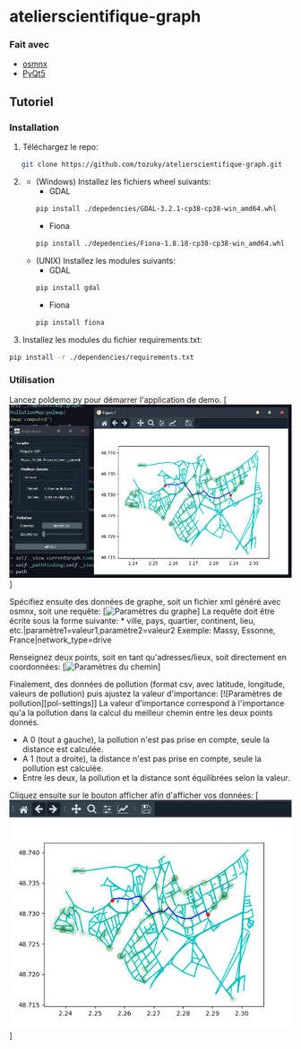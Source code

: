 # atelierscientifique-graph

### Fait avec
* [osmnx](https://pypi.org/project/PyQt5/)
* [PyQt5](https://github.com/gboeing/osmnx)

<!-- UTILISATION -->
## Tutoriel

### Installation

1. Téléchargez le repo:
```sh
   git clone https://github.com/tozuky/atelierscientifique-graph.git
```
2. * (Windows) Installez les fichiers wheel suivants:
      * GDAL
      ```sh
      pip install ./depedencies/GDAL-3.2.1-cp38-cp38-win_amd64.whl
      ```
      * Fiona
      ```sh
      pip install ./depedencies/Fiona-1.8.18-cp38-cp38-win_amd64.whl
      ```
   * (UNIX) Installez les modules suivants:
      * GDAL
      ```sh
      pip install gdal
      ```
      * Fiona
      ```sh
      pip install fiona
      ``` 
3. Installez les modules du fichier requirements.txt:
  ```sh
  pip install -r ./dependencies/requirements.txt
  ```
  
### Utilisation

Lancez poldemo.py pour démarrer l'application de demo.
[![Application Démo][app-sc]]

Spécifiez ensuite des données de graphe, soit un fichier xml généré avec osmnx, soit une requête:
[![Paramètres du graphe][graph-settings-sc]]
La requête doit être écrite sous la forme suivante:
    * ville, pays, quartier, continent, lieu, etc.|paramètre1=valeur1,paramètre2=valeur2
    Exemple: Massy, Essonne, France|network_type=drive

Renseignez deux points, soit en tant qu'adresses/lieux, soit directement en coordonnées:
[![Paramètres du chemin][path-settings-sc]]

Finalement, des données de pollution (format csv, avec latitude, longitude, valeurs de pollution) puis ajustez la valeur d'importance:
[![Paramètres de pollution][pol-settings]]
La valeur d'importance correspond à l'importance qu'a la pollution dans la calcul du meilleur chemin entre les deux points donnés. 
* A 0 (tout a gauche), la pollution n'est pas prise en compte, seule la distance est calculée. 
* A 1 (tout a droite), la distance n'est pas prise en compte, seule la pollution est calculée. 
* Entre les deux, la pollution et la distance sont équilibrées selon la valeur.

Cliquez ensuite sur le bouton afficher afin d'afficher vos données:
[![Rendu final][plot-sc]]

<!-- MARKDOWN LINKS & IMAGES -->
<!-- https://www.markdownguide.org/basic-syntax/#reference-style-links -->
[app-sc]: screenshots/demo.png
[graph-settings-sc]: screenshots/graph-settings.png
[path-settings-sc]: screenshots/path-settings.png
[pol-settings-sc]: screenshots/pol-settings.png
[plot-sc]: screenshots/plot.png

